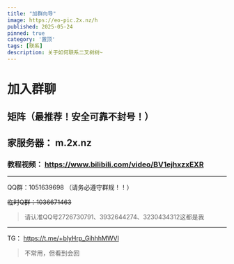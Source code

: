```yaml
---
title: "加群向导"
image: https://eo-pic.2x.nz/h
published: 2025-05-24
pinned: true
category: '置顶'
tags: [联系]
description: 关于如何联系二叉树树~
---
```


# 加入群聊

## 矩阵（最推荐！安全可靠不封号！）

## 家服务器： m.2x.nz

### 教程视频： https://www.bilibili.com/video/BV1ejhxzxEXR

---

QQ群：1051639698 （请务必遵守群规！！）

~~临时Q群：1036671463~~

> 请认准QQ号2726730791、3932644274、3230434312这都是我

---

TG： https://t.me/+blyHrp_GihhhMWVl

> 不常用，但看到会回